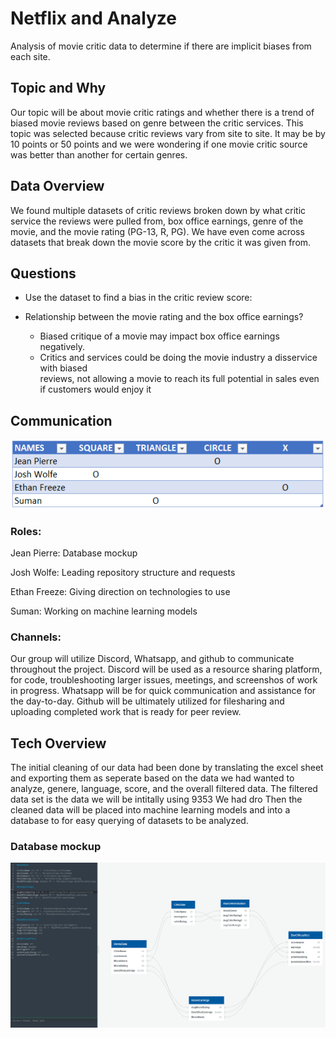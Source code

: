 # Netflix and Analyze
Analysis of movie critic data to determine if there are implicit biases from each site.

## Topic and Why
Our topic will be about movie critic ratings and whether there is a trend of biased movie reviews based on genre between the critic services. This topic was selected because critic reviews vary from site to site. It may be by 10 points or 50 points and we were wondering if one movie critic source was better than another for certain genres.

## Data Overview
We found multiple datasets of critic reviews broken down by what critic service the reviews were pulled from, box office earnings, genre of the movie, and the movie rating (PG-13, R, PG). We have even come across datasets that break down the movie score by the critic it was given from. 

## Questions

* Use the dataset to find a bias in the critic review score:

* Relationship between the movie rating and the box office earnings?
    * Biased critique of a movie may impact box office earnings negatively.
    * Critics and services could be doing the movie industry a disservice with biased           
        reviews, not allowing a movie to reach its full potential in sales even if customers would enjoy it

## Communication

![Roles.png](https://github.com/Cyber-Wolfe/Netflix_and_Analyze/blob/main/Resources/Roles.PNG)

### Roles: 

Jean Pierre: Database mockup 

Josh Wolfe: Leading repository structure and requests

Ethan Freeze: Giving direction on technologies to use

Suman:  Working on machine learning models

### Channels:

Our group will utilize Discord, Whatsapp, and github to communicate throughout the project. Discord will be used as a resource sharing platform, for code, troubleshooting larger issues, meetings, and screenshos of work in progress. Whatsapp will be for quick communication and assistance for the day-to-day. Github will be ultimately utilized for filesharing and uploading completed work that is ready for peer review.

## Tech Overview

The initial cleaning of our data had been done by translating the excel sheet and exporting them as seperate based on the data we had wanted to analyze, genere, language, score, and the overall filtered data.  The filtered data set is the data we will be intitally using 9353   We had dro Then the cleaned data will be placed into machine learning models and into a database to for easy querying of datasets to be analyzed.

### Database mockup

![dbdiagram.PNG](https://github.com/Cyber-Wolfe/Netflix_and_Analyze/blob/main/Resources/dbdiagram.PNG)
